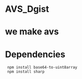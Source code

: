 # AVS_Dgist
# we make avs

# Dependencies

```
 npm install base64-to-uint8array
 npm install sharp
```
